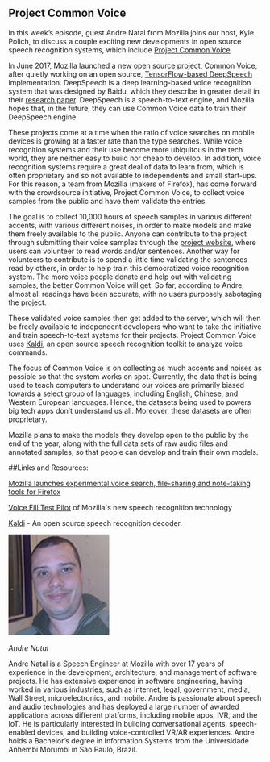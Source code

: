 ## Project Common Voice

In this week’s episode, guest Andre Natal from Mozilla joins our host, Kyle Polich, to discuss a couple exciting new developments in open source speech recognition systems, which include [Project Common Voice](https://voice.mozilla.org/). 

In June 2017, Mozilla launched a new open source project, Common Voice, after quietly working on an open source, [TensorFlow-based DeepSpeech](https://github.com/mozilla/DeepSpeech) implementation. DeepSpeech is a deep learning-based voice recognition system that was designed by Baidu, which they describe in greater detail in their [research paper](https://arxiv.org/abs/1412.5567). DeepSpeech is a speech-to-text engine, and Mozilla hopes that, in the future, they can use Common Voice data to train their DeepSpeech engine.

These projects come at a time when the ratio of voice searches on mobile devices is growing at a faster rate than the type searches. While voice recognition systems and their use become more ubiquitous in the tech world, they are neither easy to build nor cheap to develop. In addition, voice recognition systems require a great deal of data to learn from, which is often proprietary and so not available to independents and small start-ups. For this reason, a team from Mozilla (makers of Firefox), has come forward with the crowdsource initiative, Project Common Voice, to collect voice samples from the public and have them validate the entries. 

The goal is to collect 10,000 hours of speech samples in various different accents, with various different noises, in order to make models and make them freely available to the public. Anyone can contribute to the project through submitting their voice samples through the [project website](https://voice.mozilla.org/), where users can volunteer to read words and/or sentences. Another way for volunteers to contribute is to spend a little time validating the sentences read by others, in order to help train this democratized voice recognition system. The more voice people donate and help out with validating samples, the better Common Voice will get. So far, according to Andre, almost all readings have been accurate, with no users purposely sabotaging the project.

These validated voice samples then get added to the server, which will then be freely available to independent developers who want to take the initiative and train speech-to-text systems for their projects. Project Common Voice uses [Kaldi](https://github.com/kaldi-asr/kaldi), an open source speech recognition toolkit to analyze voice commands.

The focus of Common Voice is on collecting as much accents and noises as possible so that the system works on spot. Currently, the data that is being used to teach computers to understand our voices are primarily biased towards a select group of languages, including English, Chinese, and Western European languages. Hence, the datasets being used to powers big tech apps don’t understand us all. Moreover, these datasets are often proprietary. 

Mozilla plans to make the models they develop open to the public by the end of the year, along with the full data sets of raw audio files and annotated samples, so that people can develop and train their own models.

##Links and Resources:

[Mozilla launches experimental voice search, file-sharing and note-taking tools for Firefox](https://techcrunch.com/2017/08/01/mozilla-launches-experimental-voice-search-file-sharing-and-note-taking-tools-for-firefox/)

[Voice Fill Test Pilot](https://github.com/mozilla/speech-proxy) of Mozilla's new speech recognition technology

[Kaldi](http://kaldi-asr.org/) - An open source speech recognition decoder.

<div class="row">
        <div class="col-xs-12 col-sm-3">
                <img alt="Andre Natal" src="src-project-common-voice/andre-natal.jpg" />
                <br/>
                <p><i>Andre Natal</i></p>
        </div>
        <div class="col-xs-12 col-sm-9">
		Andre Natal is a Speech Engineer at Mozilla with over 17 years of experience in the development, architecture, and management of software projects. He has extensive experience in software engineering, having worked in various industries, such as Internet, legal, government, media, Wall Street, microelectronics, and mobile. Andre is passionate about speech and audio technologies and has deployed a large number of awarded applications across different platforms, including mobile apps, IVR, and the IoT. He is particularly interested in building conversational agents, speech-enabled devices, and building voice-controlled VR/AR experiences. Andre holds a Bachelor’s degree in Information Systems from the Universidade Anhembi Morumbi in São Paulo, Brazil.
        </div>
</div>

